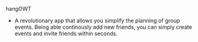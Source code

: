 hangOWT

- A revolutionary app that allows you simplify the planning of group events. Being able continously add new friends, you can simply create events and invite friends within seconds.
